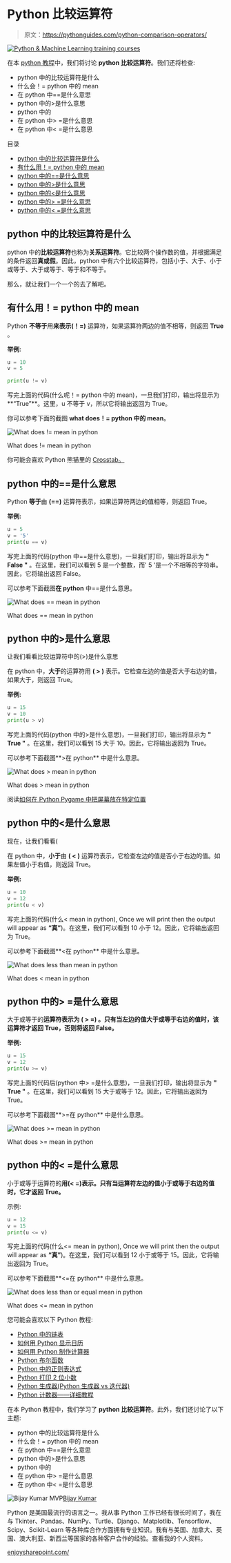 # Python 比较运算符

> 原文：<https://pythonguides.com/python-comparison-operators/>

[![Python & Machine Learning training courses](img/49ec9c6da89a04c9f45bab643f8c765c.png)](https://sharepointsky.teachable.com/p/python-and-machine-learning-training-course)

在本 [python 教程](https://pythonguides.com/python-hello-world-program/)中，我们将讨论 **python 比较运算符**。我们还将检查:

*   python 中的比较运算符是什么
*   什么会！= python 中的 mean
*   在 python 中==是什么意思
*   python 中的>是什么意思
*   python 中的
*   在 python 中> =是什么意思
*   在 python 中< =是什么意思

目录

[](#)

*   [python 中的比较运算符是什么](#What_is_comparison_operators_in_python "What is comparison operators in python")
*   [有什么用！= python 中的 mean](#What_does_mean_in_python "What does != mean in python")
*   [python 中的==是什么意思](#What_does_mean_in_python-2 "What does == mean in python")
*   [python 中的>是什么意思](#What_does_%3E_mean_in_python "What does > mean in python")
*   [python 中的<是什么意思](#What_does_%3C_mean_in_python "What does < mean in python")
*   [python 中的> =是什么意思](#What_does_%3E_mean_in_python-2 "What does >= mean in python")
*   [python 中的< =是什么意思](#What_does "What does <= mean in python")

## python 中的比较运算符是什么

python 中的**比较运算符**也称为**关系运算符**。它比较两个操作数的值，并根据满足的条件返回**真或假**。因此，python 中有六个比较运算符，包括小于、大于、小于或等于、大于或等于、等于和不等于。

那么，就让我们一个一个的去了解吧。

## 有什么用！= python 中的 mean

Python **不等于**用**来表示(！=)** 运算符，如果运算符两边的值不相等，则返回 **True** 。

**举例:**

```py
u = 10
v = 5

print(u != v)
```

写完上面的代码(什么呢！= python 中的 mean)，一旦我们打印，输出将显示为**“True”**。这里，u 不等于 v，所以它将输出返回为 True。

你可以参考下面的截图 **what does！= python 中的 mean**。

![What does != mean in python](img/8f048a4d7227ba426ad6d235ce4a31dc.png "What does mean in python")

What does != mean in python

你可能会喜欢 Python 熊猫里的 [Crosstab。](https://pythonguides.com/crosstab-in-python-pandas/)

## python 中的==是什么意思

Python **等于**由 **(==)** 运算符表示，如果运算符两边的值相等，则返回 True。

**举例:**

```py
u = 5
v = '5'
print(u == v)
```

写完上面的代码(python 中==是什么意思)，一旦我们打印，输出将显示为 **" False "** 。在这里，我们可以看到 5 是一个整数，而' 5 '是一个不相等的字符串。因此，它将输出返回 False。

可以参考下面截图**在 python** 中==是什么意思。

![What does == mean in python](img/d16fe877e968dde2752b325c5d5fdb6e.png "What does mean in python 1")

What does == mean in python

## python 中的>是什么意思

让我们看看比较运算符中的(>)是什么意思

在 python 中，**大于**的运算符用 **( > )** 表示。它检查左边的值是否大于右边的值，如果大于，则返回 True。

**举例:**

```py
u = 15
v = 10
print(u > v)
```

写完上面的代码(python 中的>是什么意思)，一旦我们打印，输出将显示为 **" True "** 。在这里，我们可以看到 15 大于 10。因此，它将输出返回为 True。

可以参考下面截图**>在 python** 中是什么意思。

![What does > mean in python](img/4bb6c5eddb13116cf59530c4311add07.png "What does greater than mean in python")

What does > mean in python

阅读[如何在 Python Pygame 中把屏幕放在特定位置](https://pythonguides.com/how-to-put-screen-in-specific-spot-in-python-pygame/)

## python 中的<是什么意思

现在，让我们看看(

在 python 中，**小于**由 **( < )** 运算符表示，它检查左边的值是否小于右边的值。如果左值小于右值，则返回 True。

**举例:**

```py
u = 10
v = 12
print(u < v)
```

写完上面的代码(什么< mean in python), Once we will print then the output will appear as **“真”**)。在这里，我们可以看到 10 小于 12。因此，它将输出返回为 True。

可以参考下面截图**<在 python** 中是什么意思。

![What does less than mean in python](img/462010d56c2e1ee507bd666e5bc99465.png "What does less than mean in python")

What does < mean in python

## python 中的> =是什么意思

大于或等于的**运算符表示为 **( > =)** 。只有当左边的值大于或等于右边的值时，该运算符才返回 True，否则将返回 False。**

**举例:**

```py
u = 15
v = 12
print(u >= v)
```

写完上面的代码后(python 中> =是什么意思)，一旦我们打印，输出将显示为 **" True "** 。在这里，我们可以看到 15 大于或等于 12。因此，它将输出返回为 True。

可以参考下面截图**>=在 python** 中是什么意思。

![What does >= mean in python](img/98679b908816b08deffeee24a98e947d.png "What does greater than or equal mean in python")

What does >= mean in python

## python 中的< =是什么意思

小于或等于运算符的**用(< =)表示。只有当运算符左边的值小于或等于右边的值时，它才返回 True。**

示例:

```py
u = 12
v = 15
print(u <= v)
```

写完上面的代码(什么<= mean in python), Once we will print then the output will appear as **“真”**)。在这里，我们可以看到 12 小于或等于 15。因此，它将输出返回为 True。

可以参考下面截图**<=在 python** 中是什么意思。

![What does less than or equal mean in python](img/ca31737791ddb2e0ce4f89b07624014d.png "What does less than or equal mean in python")

What does <= mean in python

您可能会喜欢以下 Python 教程:

*   [Python 中的链表](https://pythonguides.com/linked-lists-in-python/)
*   [如何用 Python 显示日历](https://pythonguides.com/display-calendar-in-python/)
*   [如何用 Python 制作计算器](https://pythonguides.com/make-a-calculator-in-python/)
*   [Python 布尔函数](https://pythonguides.com/python-booleans/)
*   [Python 中的正则表达式](https://pythonguides.com/regular-expressions-in-python/)
*   [Python 打印 2 位小数](https://pythonguides.com/python-print-2-decimal-places/)
*   [Python 生成器(Python 生成器 vs 迭代器)](https://pythonguides.com/python-generators/)
*   [Python 计数器——详细教程](https://pythonguides.com/python-counter/)

在本 Python 教程中，我们学习了 **python 比较运算符**。此外，我们还讨论了以下主题:

*   python 中的比较运算符是什么
*   什么会！= python 中的 mean
*   在 python 中==是什么意思
*   python 中的>是什么意思
*   python 中的
*   在 python 中> =是什么意思
*   在 python 中< =是什么意思

![Bijay Kumar MVP](img/9cb1c9117bcc4bbbaba71db8d37d76ef.png "Bijay Kumar MVP")[Bijay Kumar](https://pythonguides.com/author/fewlines4biju/)

Python 是美国最流行的语言之一。我从事 Python 工作已经有很长时间了，我在与 Tkinter、Pandas、NumPy、Turtle、Django、Matplotlib、Tensorflow、Scipy、Scikit-Learn 等各种库合作方面拥有专业知识。我有与美国、加拿大、英国、澳大利亚、新西兰等国家的各种客户合作的经验。查看我的个人资料。

[enjoysharepoint.com/](https://enjoysharepoint.com/)[](https://www.facebook.com/fewlines4biju "Facebook")[](https://www.linkedin.com/in/fewlines4biju/ "Linkedin")[](https://twitter.com/fewlines4biju "Twitter")